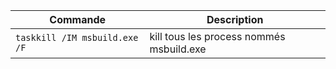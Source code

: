 Commande | Description
--- | ---
`taskkill /IM msbuild.exe /F`| kill tous les process nommés msbuild.exe
